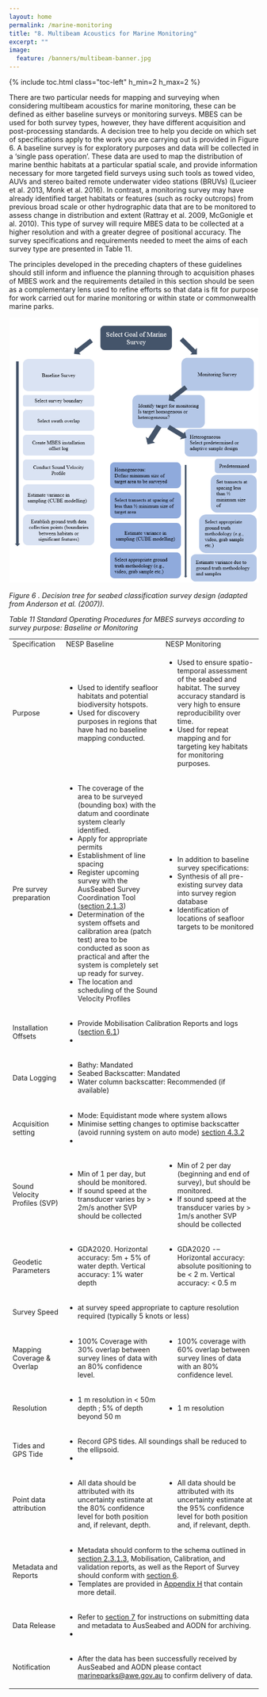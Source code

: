 ```yaml
---
layout: home
permalink: /marine-monitoring
title: "8. Multibeam Acoustics for Marine Monitoring"
excerpt: ""
image:
  feature: /banners/multibeam-banner.jpg
---
```

{% include toc.html class="toc-left" h_min=2 h_max=2 %}

There are two particular needs for mapping and surveying when considering multibeam acoustics for marine monitoring, these can be defined as either baseline surveys or monitoring surveys. MBES can be used for both survey types, however, they have different acquisition and post-processing standards. A decision tree to help you decide on which set of specifications apply to the work you are carrying out is provided in Figure 6. A baseline survey is for exploratory purposes and data will be collected in a ‘single pass operation’. These data are used to map the distribution of marine benthic habitats at a particular spatial scale, and provide information necessary for more targeted field surveys using such tools as towed video, AUVs and stereo baited remote underwater video stations (BRUVs) (Lucieer et al. 2013, Monk et al. 2016). In contrast, a monitoring survey may have already identified target habitats or features (such as rocky outcrops) from previous broad scale or other hydrographic data that are to be monitored to assess change in distribution and extent (Rattray et al. 2009, McGonigle et al. 2010). This type of survey will require MBES data to be collected at a higher resolution and with a greater degree of positional accuracy. The survey specifications and requirements needed to meet the aims of each survey type are presented in Table 11. 

The principles developed in the preceding chapters of these guidelines should still inform and influence the planning through to acquisition phases of MBES work and the requirements detailed in this section should be seen as a complementary lens used to refine efforts so that data is fit for purpose for work carried out for marine monitoring or within state or commonwealth marine parks.


<img src="images/figures/image6.png" width="" alt="alt_text" title="image_tooltip">

<em>Figure 6 . Decision tree for seabed classification survey design (adapted from Anderson et al. (2007)).</em>

<em>Table 11 Standard Operating Procedures for MBES surveys according to survey purpose: Baseline or Monitoring</em>

<table>
  <tr>
   <td>Specification
   </td>
   <td>NESP Baseline
   </td>
   <td>NESP Monitoring
   </td>
  </tr>
  <tr>
   <td>Purpose
   </td>
   <td>
<ul>

<li>Used to identify seafloor habitats and potential biodiversity hotspots.

<li>Used for discovery purposes in regions that have had no baseline mapping conducted.
</li>
</ul>
   </td>
   <td>
<ul>

<li>Used to ensure spatio-temporal assessment of the seabed and habitat. The survey accuracy standard is very high to ensure reproducibility over time.

<li>Used for repeat mapping and for targeting key habitats for monitoring purposes.
</li>
</ul>
   </td>
  </tr>
  <tr>
   <td>Pre survey preparation
   </td>
   <td>
<ul>

<li>The coverage of the area to be surveyed (bounding box) with the datum and coordinate system clearly identified.

<li>Apply for appropriate permits

<li>Establishment of line spacing

<li>Register upcoming survey with the AusSeabed Survey Coordination Tool (<a href="#heading=h.2xcytpi">section 2.1.3</a>)

<li>Determination of the system offsets and calibration area (patch test) area to be conducted as soon as practical and after the system is completely set up ready for survey. 

<li>The location and scheduling of the Sound Velocity Profiles
</li>
</ul>
   </td>
   <td>
<ul>

<li>In addition to baseline survey specifications:

<li>Synthesis of all pre-existing survey data into survey region  database

<li>Identification of locations of seafloor targets to be monitored 
</li>
</ul>
   </td>
  </tr>
  <tr>
   <td>Installation Offsets
   </td>
   <td colspan="2" >
<ul>

<li>Provide Mobilisation Calibration Reports and logs (<a href="#heading=h.zu0gcz">section 6.1</a>)

<li>
</li>
</ul>
   </td>
  </tr>
  <tr>
   <td>Data Logging
   </td>
   <td colspan="2" >
<ul>

<li>Bathy: Mandated

<li>Seabed Backscatter: Mandated

<li>Water column backscatter: Recommended (if available)
</li>
</ul>
   </td>
  </tr>
  <tr>
   <td>Acquisition setting
   </td>
   <td colspan="2" >
<ul>

<li>Mode: Equidistant mode where system allows

<li>Minimise setting changes to optimise backscatter (avoid running system on auto mode) <a href="#heading=h.39kk8xu">section 4.3.2</a>

<li>
</li>
</ul>
   </td>
  </tr>
  <tr>
   <td>Sound Velocity Profiles (SVP)
   </td>
   <td>
<ul>

<li>Min of 1 per day, but should be monitored.

<li>If sound speed at the transducer varies by > 2m/s another SVP should be collected
</li>
</ul>
   </td>
   <td>
<ul>

<li>Min of 2 per day (beginning and end of survey), but should be monitored.

<li>If sound speed at the transducer varies by > 1m/s another SVP should be collected
</li>
</ul>
   </td>
  </tr>
  <tr>
   <td>Geodetic Parameters
   </td>
   <td>
<ul>

<li>GDA2020. Horizontal accuracy: 5m + 5% of water depth. Vertical accuracy: 1% water depth
</li>
</ul>
   </td>
   <td>
<ul>

<li>GDA2020 -– Horizontal accuracy: absolute positioning to be &lt; 2 m. Vertical accuracy: &lt; 0.5 m
</li>
</ul>
   </td>
  </tr>
  <tr>
   <td>Survey Speed
   </td>
   <td colspan="2" >
<ul>

<li>at survey speed appropriate to capture resolution required (typically 5 knots or less)
</li>
</ul>
   </td>
  </tr>
  <tr>
   <td>Mapping Coverage & Overlap
   </td>
   <td>
<ul>

<li>100% Coverage with 30% overlap between survey lines of data with an 80% confidence level.
</li>
</ul>
   </td>
   <td>
<ul>

<li>100% coverage with 60% overlap between survey lines of data with an 80% confidence level.
</li>
</ul>
   </td>
  </tr>
  <tr>
   <td>Resolution
   </td>
   <td>
<ul>

<li>1 m resolution in &lt; 50m depth ; 5% of depth beyond 50 m
</li>
</ul>
   </td>
   <td>
<ul>

<li> 1 m resolution 
</li>
</ul>
   </td>
  </tr>
  <tr>
   <td>Tides and GPS Tide
   </td>
   <td colspan="2" >
<ul>

<li>Record GPS tides. All soundings shall be reduced to the ellipsoid.

<li>
</li>
</ul>
   </td>
  </tr>
  <tr>
   <td>Point data attribution
   </td>
   <td>
<ul>

<li>All data should be attributed with its uncertainty estimate at the 80% confidence level for both position and, if relevant, depth.
</li>
</ul>
   </td>
   <td>
<ul>

<li>All data should be attributed with its uncertainty estimate at the 95% confidence level for both position and, if relevant, depth.
</li>
</ul>
   </td>
  </tr>
  <tr>
   <td>Metadata and Reports
   </td>
   <td colspan="2" >
<ul>

<li>Metadata should conform to the schema outlined in <a href="#heading=h.147n2zr">section 2.3.1.3</a>, Mobilisation, Calibration, and validation reports, as well as the Report of Survey should conform with <a href="#heading=h.2koq656">section 6</a>. 

<li>Templates are provided in <a href="https://australian-multibeam-guidelines.github.io/appendices#appendix-h--records-templates">Appendix H</a> that contain more detail. 
</li>
</ul>
   </td>
  </tr>
  <tr>
   <td>Data Release
   </td>
   <td colspan="2" >
<ul>

<li>Refer to <a href="#heading=h.3x8tuzt">section 7</a> for instructions on submitting data and metadata to AusSeabed and AODN for archiving. 

<li>
</li>
</ul>
   </td>
  </tr>
  <tr>
   <td>Notification
   </td>
   <td colspan="2" >
<ul>

<li>After the data has been successfully received by AusSeabed and AODN please contact <a href="mailto:marineparks@awe.gov.au">marineparks@awe.gov.au</a> to confirm delivery of data.
</li>
</ul>
   </td>
  </tr>
</table>
